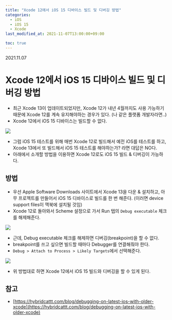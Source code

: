 ```yaml
---
title: "Xcode 12에서 iOS 15 디바이스 빌드 및 디버깅 방법"
categories: 
  - iOS
  - iOS 15
  - Xcode
last_modified_at: 2021-11-07T13:00:00+09:00

toc: true
---
```

2021.11.07


# Xcode 12에서 iOS 15 디바이스 빌드 및 디버깅 방법

* 최근 Xcode 13이 업데이트되었지만, Xcode 12가 내년 4월까지도 사용 가능하기 때문에 Xcode 12를 계속 유지해야하는 경우가 있다. (나 같은 플랫폼 개발자라면..)
* Xcode 12에서 iOS 15 디바이스는 빌드할 수 없다. 

<img src="https://raw.githubusercontent.com/phillip5094/phillip5094.github.io/master/imgs/20211107/Xcode12_iOS15_build_1.png"/>

* 그럼 iOS 15 테스트를 위해 매번 Xcode 12로 빌드해서 예전 iOS를 테스트를 하고, Xcode 13에서 또 빌드해서 iOS 15 테스트를 해야하는가? 라면 대답은 NO다.
* 아래에서 소개할 방법을 이용하면 Xcode 12로도 iOS 15 빌드 & 디버깅이 가능하다.


## 방법

* 우선 Apple Software Downloads 사이트에서 Xcode 13을 다운 & 설치하고, 아무 프로젝트를 만들어서 iOS 15 디바이스로 빌드를 한 번 해준다. (이러면 device support files이 맥북에 설치될 것임)
* Xcode 12로 돌아와서 Scheme 설정으로 가서 Run 탭의 `Debug executable` 체크를 해제해준다.

<img src="https://raw.githubusercontent.com/phillip5094/phillip5094.github.io/master/imgs/20211107/Xcode12_iOS15_build_2.png"/>

* 근데, Debug executable 체크를 해제하면 디버깅(breakpoint)을 할 수 없다.
* breakpoint를 쓰고 싶으면 빌드할 때마다 Debugger를 연결해줘야 한다.
* `Debug > Attach to Process > Likely Targets`에서 선택해준다.

<img src="https://raw.githubusercontent.com/phillip5094/phillip5094.github.io/master/imgs/20211107/Xcode12_iOS15_build_3.png"/>

* 위 방법대로 하면 Xcode 12에서 iOS 15 빌드와 디버깅을 할 수 있게 된다.

## 참고

* [https://hybridcattt.com/blog/debugging-on-latest-ios-with-older-xcode](https://hybridcattt.com/blog/debugging-on-latest-ios-with-older-xcode)